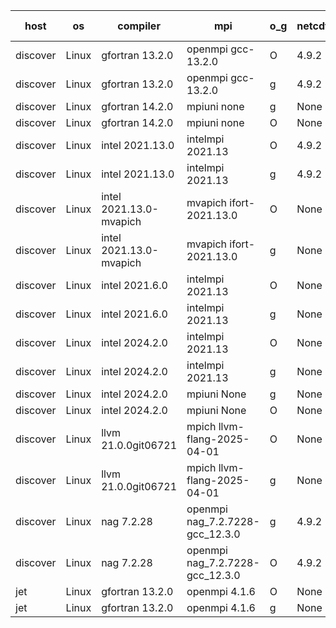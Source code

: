 

| host     | os       | compiler                              | mpi                      | o_g        | netcdf        | build       | u_pass          | u_fail          | s_pass            | s_fail            | e_pass             | e_fail             | nuopc_pass       | nuopc_fail       | artifacts link          |
|----------|----------|---------------------------------------|--------------------------|------------|---------------|-------------|-----------------|-----------------|-------------------|-------------------|--------------------|--------------------|------------------|------------------|-------------------------|
| discover | Linux | gfortran 13.2.0 | openmpi gcc-13.2.0  | O | 4.9.2  | PASS | None | None | None | None | None | None | None | None | <a href="https://github.com/esmf-org/esmf-test-artifacts/tree/79086a28716c68f79564a03a096760a69a09dadb/develop/gfortran/13.2.0/O/openmpi/gcc-13.2.0" target="_blank">79086a2</a> | 
| discover | Linux | gfortran 13.2.0 | openmpi gcc-13.2.0  | g | 4.9.2  | PASS | None | None | None | None | None | None | None | None | <a href="https://github.com/esmf-org/esmf-test-artifacts/tree/e630fa4c4688bccd78ec439fa0dabc03f198bbab/develop/gfortran/13.2.0/g/openmpi/gcc-13.2.0" target="_blank">e630fa4</a> | 
| discover | Linux | gfortran 14.2.0 | mpiuni none  | g | None  | PASS | None | None | None | None | None | None | None | None | <a href="https://github.com/esmf-org/esmf-test-artifacts/tree/eb11e4314c266519cb46c27084fdb938a6d9b23d/develop/gfortran/14.2.0/g/mpiuni/none" target="_blank">eb11e43</a> | 
| discover | Linux | gfortran 14.2.0 | mpiuni none  | O | None  | PASS | None | None | None | None | None | None | None | None | <a href="https://github.com/esmf-org/esmf-test-artifacts/tree/d82ecf47b8cf3c7967710e84778e51cfe5054823/develop/gfortran/14.2.0/O/mpiuni/none" target="_blank">d82ecf4</a> | 
| discover | Linux | intel 2021.13.0 | intelmpi 2021.13  | O | 4.9.2  | PASS | None | None | None | None | None | None | None | None | <a href="https://github.com/esmf-org/esmf-test-artifacts/tree/fce23b57cea85e6c217aadaf5a2bab0f7b3e7723/develop/intel/2021.13.0/O/intelmpi/2021.13" target="_blank">fce23b5</a> | 
| discover | Linux | intel 2021.13.0 | intelmpi 2021.13  | g | 4.9.2  | PASS | None | None | None | None | None | None | None | None | <a href="https://github.com/esmf-org/esmf-test-artifacts/tree/3c71a6c97b41bcd214c053788be2aa5211464e8f/develop/intel/2021.13.0/g/intelmpi/2021.13" target="_blank">3c71a6c</a> | 
| discover | Linux | intel 2021.13.0-mvapich | mvapich ifort-2021.13.0  | O | None  | PASS | None | None | None | None | None | None | None | None | <a href="https://github.com/esmf-org/esmf-test-artifacts/tree/b91b5cc24e3a52b898421377f72ed71128ea6766/develop/intel/2021.13.0-mvapich/O/mvapich/ifort-2021.13.0" target="_blank">b91b5cc</a> | 
| discover | Linux | intel 2021.13.0-mvapich | mvapich ifort-2021.13.0  | g | None  | PASS | None | None | None | None | None | None | None | None | <a href="https://github.com/esmf-org/esmf-test-artifacts/tree/0e8fc57b45aee0309c1bf525e88523bd67b8e325/develop/intel/2021.13.0-mvapich/g/mvapich/ifort-2021.13.0" target="_blank">0e8fc57</a> | 
| discover | Linux | intel 2021.6.0 | intelmpi 2021.13  | O | None  | PASS | None | None | None | None | None | None | None | None | <a href="https://github.com/esmf-org/esmf-test-artifacts/tree/98a8b2782512c0a89dddb42b67342b07c6462362/develop/intel/2021.6.0/O/intelmpi/2021.13" target="_blank">98a8b27</a> | 
| discover | Linux | intel 2021.6.0 | intelmpi 2021.13  | g | None  | PASS | None | None | None | None | None | None | None | None | <a href="https://github.com/esmf-org/esmf-test-artifacts/tree/a5b3cc3865866c540a05a8d9006e616b23555dcb/develop/intel/2021.6.0/g/intelmpi/2021.13" target="_blank">a5b3cc3</a> | 
| discover | Linux | intel 2024.2.0 | intelmpi 2021.13  | O | None  | PASS | None | None | None | None | None | None | None | None | <a href="https://github.com/esmf-org/esmf-test-artifacts/tree/6ba9b03cb6e724f116010408499798772f713aaa/develop/intel/2024.2.0/O/intelmpi/2021.13" target="_blank">6ba9b03</a> | 
| discover | Linux | intel 2024.2.0 | intelmpi 2021.13  | g | None  | PASS | None | None | None | None | None | None | None | None | <a href="https://github.com/esmf-org/esmf-test-artifacts/tree/e2a0c242911b8a3b9f31a3021532576f030d4bc6/develop/intel/2024.2.0/g/intelmpi/2021.13" target="_blank">e2a0c24</a> | 
| discover | Linux | intel 2024.2.0 | mpiuni None  | g | None  | PASS | None | None | None | None | None | None | None | None | <a href="https://github.com/esmf-org/esmf-test-artifacts/tree/d705cfaf0b6ee2cf78a35881c522ddeaf35986e0/develop/intel/2024.2.0/g/mpiuni/None" target="_blank">d705cfa</a> | 
| discover | Linux | intel 2024.2.0 | mpiuni None  | O | None  | PASS | None | None | None | None | None | None | None | None | <a href="https://github.com/esmf-org/esmf-test-artifacts/tree/a050a1ce15b0181dae3e2741162d6051290f5454/develop/intel/2024.2.0/O/mpiuni/None" target="_blank">a050a1c</a> | 
| discover | Linux | llvm 21.0.0git06721 | mpich llvm-flang-2025-04-01  | O | None  | PASS | None | None | None | None | None | None | None | None | <a href="https://github.com/esmf-org/esmf-test-artifacts/tree/bef5d991370b1427ed001612a478c1b12001fb92/develop/llvm/21.0.0git06721/O/mpich/llvm-flang-2025-04-01" target="_blank">bef5d99</a> | 
| discover | Linux | llvm 21.0.0git06721 | mpich llvm-flang-2025-04-01  | g | None  | PASS | None | None | None | None | None | None | None | None | <a href="https://github.com/esmf-org/esmf-test-artifacts/tree/c6ce88536b27827effd0be91d5d1a727ea5fea58/develop/llvm/21.0.0git06721/g/mpich/llvm-flang-2025-04-01" target="_blank">c6ce885</a> | 
| discover | Linux | nag 7.2.28 | openmpi nag_7.2.7228-gcc_12.3.0  | g | 4.9.2  | PASS | None | None | None | None | None | None | None | None | <a href="https://github.com/esmf-org/esmf-test-artifacts/tree/6d54dbd602201691f41c75f6ed5ffbe34f62698e/develop/nag/7.2.28/g/openmpi/nag_7.2.7228-gcc_12.3.0" target="_blank">6d54dbd</a> | 
| discover | Linux | nag 7.2.28 | openmpi nag_7.2.7228-gcc_12.3.0  | O | 4.9.2  | PASS | None | None | None | None | None | None | None | None | <a href="https://github.com/esmf-org/esmf-test-artifacts/tree/25e1e915302efdb5322640c7e0f68d8da128a60e/develop/nag/7.2.28/O/openmpi/nag_7.2.7228-gcc_12.3.0" target="_blank">25e1e91</a> | 
| jet | Linux | gfortran 13.2.0 | openmpi 4.1.6  | O | None  | PASS | None | None | None | None | None | None | None | None | <a href="https://github.com/esmf-org/esmf-test-artifacts/tree/3fa54a72062ef3e745e82843d9dc1efdfdf1be59/develop/gfortran/13.2.0/O/openmpi/4.1.6" target="_blank">3fa54a7</a> | 
| jet | Linux | gfortran 13.2.0 | openmpi 4.1.6  | g | None  | PASS | None | None | None | None | None | None | None | None | <a href="https://github.com/esmf-org/esmf-test-artifacts/tree/97702e18f2526435ef6a7d9fa451e10513ff814c/develop/gfortran/13.2.0/g/openmpi/4.1.6" target="_blank">97702e1</a> | 
